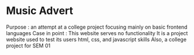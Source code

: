 # Music Advert
Purpose : an attempt at a college project focusing mainly on basic frontend languages
Case in point : This website serves no functionality
It is a project website used to test its users html, css, and javascript skills
Also, a college project for SEM 01
